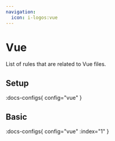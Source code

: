 ```yaml
---
navigation:
  icon: i-logos:vue
---
```


# Vue

List of rules that are related to Vue files.

## Setup

:docs-configs{ config="vue" }

## Basic

:docs-configs{ config="vue" :index="1" }
